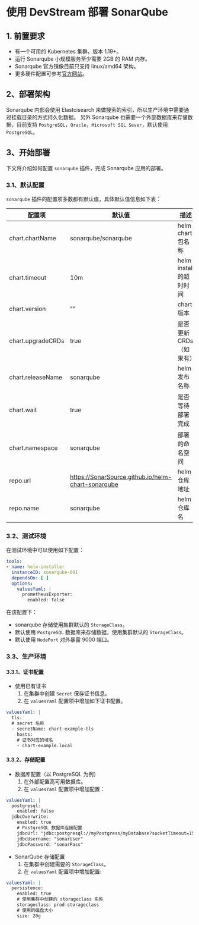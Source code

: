 # 使用 DevStream 部署 SonarQube

## 1. 前置要求

- 有一个可用的 Kubernetes 集群，版本 1.19+。
- 运行 Sonarqube 小规模服务至少需要 2GB 的 RAM 内存。
- Sonarqube 官方镜像目前只支持 linux/amd64 架构。
- 更多硬件配置可参考[官方网站](https://docs.sonarqube.org/latest/requirements/hardware-recommendations/)。

## 2、部署架构

Sonarqube 内部会使用 Elastcisearch 来做搜索的索引，所以生产环境中需要通过挂载目录的方式持久化数据。
另外 Sonarqube 也需要一个外部数据库来存储数据，目前支持 `PostgreSQL`，`Oracle`，`Microsoft SQL Sever`，默认使用 `PostgreSQL`。

## 3、开始部署

下文将介绍如何配置 `sonarqube` 插件，完成 Sonarqube 应用的部署。

### 3.1、默认配置

`sonarqube` 插件的配置项多数都有默认值，具体默认值信息如下表：

| 配置项             | 默认值                    | 描述                                 |
|-------------------| ----                     | ----                                |
| chart.chartName   | sonarqube/sonarqube      | helm chart 包名称                    |
| chart.timeout     | 10m                      | helm install 的超时时间               |
| chart.version     | ""                       | chart 版本                           |
| chart.upgradeCRDs | true                     | 是否更新 CRDs（如果有）                 |
| chart.releaseName | sonarqube                | helm 发布名称                         |
| chart.wait        | true                     | 是否等待部署完成                       |
| chart.namespace   | sonarqube                | 部署的命名空间                         |
| repo.url          | https://SonarSource.github.io/helm-chart-sonarqube| helm 仓库地址  |
| repo.name         | sonarqube                | helm 仓库名                           |

### 3.2、测试环境

在测试环境中可以使用如下配置：

```yaml
tools:
- name: helm-installer
  instanceID: sonarqube-001
  dependsOn: [ ]
  options:
    valuesYaml: |
      prometheusExporter:
        enabled: false
```

在该配置下：
- sonarqube 存储使用集群默认的 `StorageClass`。
- 默认使用 `PostgreSQL` 数据库来存储数据，使用集群默认的 `StorageClass`。
- 默认使用 `NodePort` 对外暴露 9000 端口。

### 3.3、生产环境

#### 3.3.1、证书配置

- 使用已有证书
  1. 在集群中创建 `Secret` 保存证书信息。
  2. 在 `valuesYaml` 配置项中增加如下证书配置。

```yaml
valuesYaml: |
  tls:
  # secret 名称
  - secretName: chart-example-tls
    hosts:
    # 证书对应的域名
    - chart-example.local
```

#### 3.3.2、存储配置

- 数据库配置（以 PostgreSQL 为例）
  1. 在外部配置高可用数据库。
  2. 在 `valuesYaml` 配置项中增加配置：

```yaml
valuesYaml: |
  postgresql:
    enabled: false
  jdbcOverwrite:
    enabled: true
    # PostgreSQL 数据库连接配置
    jdbcUrl: "jdbc:postgresql://myPostgress/myDatabase?socketTimeout=1500"
    jdbcUsername: "sonarUser"
    jdbcPassword: "sonarPass"
```

- SonarQube 存储配置
  1. 在集群中创建需要的 `StorageClass`。
  2. 在 `valuesYaml` 配置项中增加配置:

```yaml
valuesYaml: |
  persistence:
    enabled: true
    # 使用集群中创建的 storageclass 名称
    storageclass: prod-storageclass
    # 使用的磁盘大小
    size: 20g
```
